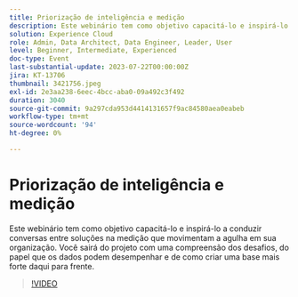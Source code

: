 ```yaml
---
title: Priorização de inteligência e medição
description: Este webinário tem como objetivo capacitá-lo e inspirá-lo a conduzir conversas entre soluções na medição que movimentam a agulha em sua organização. Você sairá do projeto com uma compreensão dos desafios, do papel que os dados podem desempenhar e de como criar uma base mais forte daqui para frente.
solution: Experience Cloud
role: Admin, Data Architect, Data Engineer, Leader, User
level: Beginner, Intermediate, Experienced
doc-type: Event
last-substantial-update: 2023-07-22T00:00:00Z
jira: KT-13706
thumbnail: 3421756.jpeg
exl-id: 2e3aa238-6eec-4bcc-aba0-09a492c3f492
duration: 3040
source-git-commit: 9a297cda953d4414131657f9ac84580aea0eabeb
workflow-type: tm+mt
source-wordcount: '94'
ht-degree: 0%

---
```


# Priorização de inteligência e medição

Este webinário tem como objetivo capacitá-lo e inspirá-lo a conduzir conversas entre soluções na medição que movimentam a agulha em sua organização. Você sairá do projeto com uma compreensão dos desafios, do papel que os dados podem desempenhar e de como criar uma base mais forte daqui para frente.

>[!VIDEO](https://video.tv.adobe.com/v/3421756/?learn=on)
